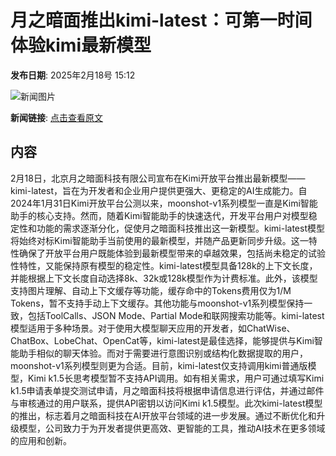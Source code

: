 # 月之暗面推出kimi-latest：可第一时间体验kimi最新模型

**发布日期**: 2025年2月18号 15:12

![新闻图片](https://pic.chinaz.com/picmap/thumb/202405240907574564_1.jpg)

**新闻链接**: [点击查看原文](https://www.aibase.com/zh/news/15477)

## 内容

2月18日，北京月之暗面科技有限公司宣布在Kimi开放平台推出最新模型——kimi-latest，旨在为开发者和企业用户提供更强大、更稳定的AI生成能力。自2024年1月31日Kimi开放平台公测以来，moonshot-v1系列模型一直是Kimi智能助手的核心支持。然而，随着Kimi智能助手的快速迭代，开发平台用户对模型稳定性和功能的需求逐渐分化，促使月之暗面科技推出这一新模型。kimi-latest模型将始终对标Kimi智能助手当前使用的最新模型，并随产品更新同步升级。这一特性确保了开放平台用户既能体验到最新模型带来的卓越效果，包括尚未稳定的试验性特性，又能保持原有模型的稳定性。kimi-latest模型具备128k的上下文长度，并能根据上下文长度自动选择8k、32k或128k模型作为计费标准。此外，该模型支持图片理解、自动上下文缓存等功能，缓存命中的Tokens费用仅为1/M Tokens，暂不支持手动上下文缓存。其他功能与moonshot-v1系列模型保持一致，包括ToolCalls、JSON Mode、Partial Mode和联网搜索功能等。kimi-latest模型适用于多种场景。对于使用大模型聊天应用的开发者，如ChatWise、ChatBox、LobeChat、OpenCat等，kimi-latest是最佳选择，能够提供与Kimi智能助手相似的聊天体验。而对于需要进行意图识别或结构化数据提取的用户，moonshot-v1系列模型则更为合适。目前，kimi-latest仅支持调用kimi普通版模型，Kimi k1.5长思考模型暂不支持API调用。如有相关需求，用户可通过填写Kimi k1.5申请表单提交测试申请，月之暗面科技将根据申请信息进行评估，并通过邮件与审核通过的用户联系，提供API密钥以访问Kimi k1.5模型。此次kimi-latest模型的推出，标志着月之暗面科技在AI开放平台领域的进一步发展。通过不断优化和升级模型，公司致力于为开发者提供更高效、更智能的工具，推动AI技术在更多领域的应用和创新。
